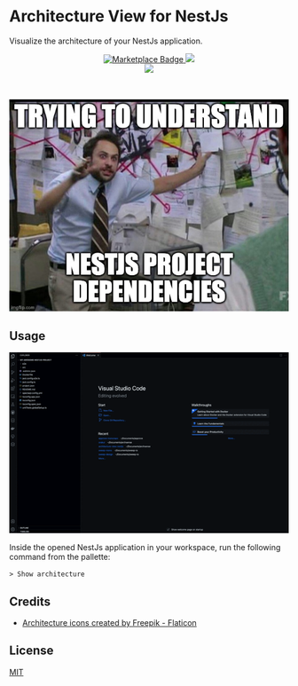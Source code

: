 # Architecture View for NestJs

Visualize the architecture of your NestJs application.

<p align="center">
  <a href="https://marketplace.visualstudio.com/items?itemName=archsense.architecture-view-nestjs">
    <img src="https://img.shields.io/badge/Install-VSCode%20Marketplace-blue" alt="Marketplace Badge"/>
  </a>
  <a href="https://marketplace.visualstudio.com/items?itemName=archsense.architecture-view-nestjs">
    <img src="https://github.com/archsense/architecture-view-nestjs/actions/workflows/build.yaml/badge.svg">
  </a>
  <br />
  <a href="https://ko-fi.com/archsense" target="_blank">
    <img src="https://img.shields.io/badge/Donate-ff3f59.svg"/>
  </a>
</p>
<br>


![Why](./images/meme.jpg)

## Usage

![Demo](./images/demo.gif)

Inside the opened NestJs application in your workspace, run the following command from the pallette:

```
> Show architecture
```

## Credits

- [Architecture icons created by Freepik - Flaticon](https://www.flaticon.com/free-icons/architecture)

## License

[MIT](/LICENSE)
